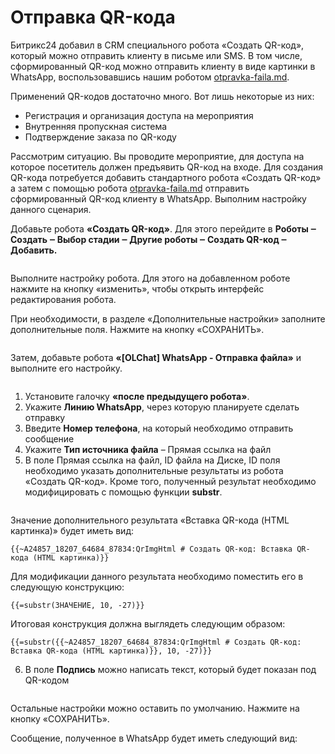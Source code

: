 # Отправка QR-кода

Битрикс24 добавил в CRM специального робота «Создать QR-код», который можно отправить клиенту в письме или SMS. В том числе, сформированный QR-код можно отправить клиенту в виде картинки в WhatsApp, воспользовавшись нашим роботом [otpravka-faila.md](../../roboty-i-aktiviti/roboty/otpravka-faila.md "mention").

Применений QR-кодов достаточно много. Вот лишь некоторые из них:

* Регистрация и организация доступа на мероприятия
* Внутренняя пропускная система
* Подтверждение заказа по QR-коду

Рассмотрим ситуацию. Вы проводите мероприятие, для доступа на которое посетитель должен предъявить QR-код на входе. Для создания QR-кода потребуется добавить стандартного робота «Создать QR-код» а затем с помощью робота [otpravka-faila.md](../../roboty-i-aktiviti/roboty/otpravka-faila.md "mention") отправить сформированный QR-код клиенту в WhatsApp. Выполним настройку данного сценария.

Добавьте робота **«Создать QR-код»**. Для этого перейдите в **Роботы ‒ Создать ‒ Выбор стадии ‒ Другие роботы ‒ Создать QR-код ‒ Добавить.**

<figure><img src="../../.gitbook/assets/image (1) (1) (1).png" alt=""><figcaption></figcaption></figure>

Выполните настройку робота. Для этого на добавленном роботе нажмите на кнопку «изменить», чтобы открыть интерфейс редактирования робота.

При необходимости, в разделе «Дополнительные настройки» заполните дополнительные поля. Нажмите на кнопку «СОХРАНИТЬ».

<figure><img src="../../.gitbook/assets/image (2) (1) (1).png" alt=""><figcaption></figcaption></figure>

Затем, добавьте робота **«\[OLChat] WhatsApp - Отправка файла»** и выполните его настройку.

<figure><img src="../../.gitbook/assets/image (3) (1).png" alt=""><figcaption></figcaption></figure>

1. Установите галочку **«после предыдущего робота»**.
2. Укажите **Линию WhatsApp**, через которую планируете сделать отправку
3. Введите **Номер телефона**, на который необходимо отправить сообщение
4. Укажите **Тип источника файла** – Прямая ссылка на файл
5. В поле Прямая ссылка на файл, ID файла на Диске, ID поля необходимо указать дополнительные результаты из робота «Создать QR-код». Кроме того, полученный результат необходимо модифицировать с помощью функции **substr**.

<figure><img src="../../.gitbook/assets/image (5).png" alt=""><figcaption></figcaption></figure>

Значение дополнительного результата «Вставка QR-кода (HTML картинка)» будет иметь вид:

```
{{~A24857_18207_64684_87834:QrImgHtml # Создать QR-код: Вставка QR-кода (HTML картинка)}}
```

Для модификации данного результата необходимо поместить его в следующую конструкцию:

```
{{=substr(ЗНАЧЕНИЕ, 10, -27)}}
```

Итоговая конструкция должна выглядеть следующим образом:

```
{{=substr({{~A24857_18207_64684_87834:QrImgHtml # Создать QR-код: Вставка QR-кода (HTML картинка)}}, 10, -27)}}
```

6. В поле **Подпись** можно написать текст, который будет показан под QR-кодом

<figure><img src="../../.gitbook/assets/image (6).png" alt=""><figcaption></figcaption></figure>

Остальные настройки можно оставить по умолчанию. Нажмите на кнопку «СОХРАНИТЬ».

Сообщение, полученное в WhatsApp будет иметь следующий вид:

<figure><img src="../../.gitbook/assets/image (7).png" alt=""><figcaption></figcaption></figure>
